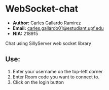 # WebSocket-chat
- **Author:** Carles Gallardo Ramirez
- **Email:** carles.gallardo01@estudiant.upf.edu
- **NIA:** 218915

Chat using SillyServer web socket library

## Use:

1. Enter your username on the top-left corner
2. Enter Room code you want to connect to.
3. Click on the login button


